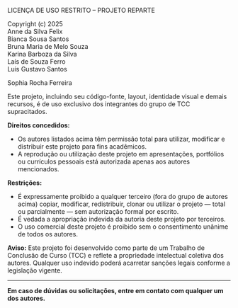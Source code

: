 LICENÇA DE USO RESTRITO – PROJETO REPARTE

Copyright (c) 2025  
Anne da Silva Felix  
Bianca Sousa Santos  
Bruna Maria de Melo Souza  
Karina Barboza da Silva  
Laís de Souza Ferro  
Luis Gustavo Santos

Sophia Rocha Ferreira

Este projeto, incluindo seu código-fonte, layout, identidade visual e demais recursos, é de uso exclusivo dos integrantes do grupo de TCC supracitados.

**Direitos concedidos:**
- Os autores listados acima têm permissão total para utilizar, modificar e distribuir este projeto para fins acadêmicos.
- A reprodução ou utilização deste projeto em apresentações, portfólios ou currículos pessoais está autorizada apenas aos autores mencionados.

**Restrições:**
- É expressamente proibido a qualquer terceiro (fora do grupo de autores acima) copiar, modificar, redistribuir, clonar ou utilizar o projeto — total ou parcialmente — sem autorização formal por escrito.
- É vedada a apropriação indevida da autoria deste projeto por terceiros.
- O uso comercial deste projeto é proibido sem o consentimento unânime de todos os autores.

**Aviso:**
Este projeto foi desenvolvido como parte de um Trabalho de Conclusão de Curso (TCC) e reflete a propriedade intelectual coletiva dos autores. Qualquer uso indevido poderá acarretar sanções legais conforme a legislação vigente.

---

**Em caso de dúvidas ou solicitações, entre em contato com qualquer um dos autores.**
